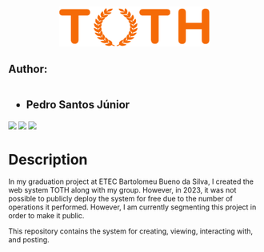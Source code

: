 <div align="center">
    <img src="./public/images/logo.svg" alt="Simple Icons" width=300>
</div>
<div>
    <h2>Author:<br><br>
    <ul>
        <li>Pedro Santos Júnior</li>
    </ul>
</div>
<a href = "mailto:pedrosantos.joon@gmail.com"><img src="https://img.shields.io/badge/-Gmail-%23333?style=for-the-badge&logo=gmail&logoColor=white" target="_blank"></a>
<a href="https://www.linkedin.com/in/pedrosantosjoon" target="_blank"><img src="https://img.shields.io/badge/-LinkedIn-%230077B5?style=for-the-badge&logo=linkedin&logoColor=white" target="_blank"></a>
<a href="https://toth-posting-system.vercel.app/" target="_blank"><img src="https://img.shields.io/badge/Link%20to%20website%20-f57c00?style=for-the-badge" target="_blank"></a>

# Description

In my graduation project at ETEC Bartolomeu Bueno da Silva, I created the web system TOTH along with my group. However, in 2023, it was not possible to publicly deploy the system for free due to the number of operations it performed. However, I am currently segmenting this project in order to make it public.

This repository contains the system for creating, viewing, interacting with, and posting.
